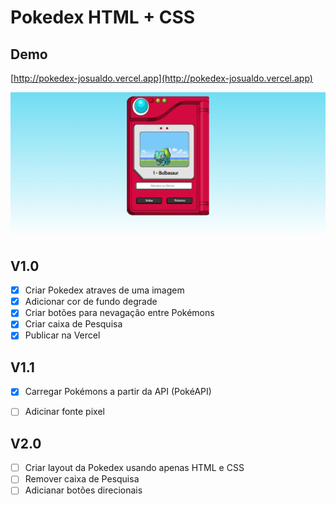 # Pokedex HTML + CSS

## Demo
[http://pokedex-josualdo.vercel.app](http://pokedex-josualdo.vercel.app)

![pokedex-screenshot](https://github.com/josualdo188/pokedex/blob/master/imagens/Screenshot_2.png)

## V1.0

- [x] Criar Pokedex atraves de uma imagem
- [x] Adicionar cor de fundo degrade
- [x] Criar botões para nevagação entre Pokémons 
- [x] Criar caixa de Pesquisa
- [x] Publicar na Vercel

## V1.1

- [x] Carregar Pokémons a partir da API (PokéAPI)
- [ ] Adicinar fonte pixel


## V2.0

- [ ] Criar layout da Pokedex usando apenas HTML e CSS
- [ ] Remover caixa de Pesquisa 
- [ ] Adicianar botões direcionais 
